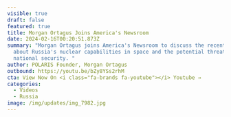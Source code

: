 ```yaml
---
visible: true
draft: false
featured: true
title: Morgan Ortagus Joins America's Newsroom
date: 2024-02-16T00:20:51.873Z
summary: "Morgan Ortagus joins America's Newsroom to discuss the recent news
  about Russia's nuclear capabilities in space and the potential threat to our
  national security. "
author: POLARIS Founder, Morgan Ortagus
outbound: https://youtu.be/bZy8YSs2rhM
cta: View Now On <i class="fa-brands fa-youtube"></i> Youtube →
categories:
  - Videos
  - Russia
image: /img/updates/img_7982.jpg
---
```

